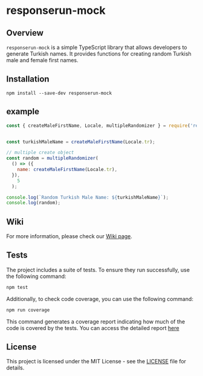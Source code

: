 # responserun-mock

## Overview

`responserun-mock` is a simple TypeScript library that allows developers to generate Turkish names. It provides functions for creating random Turkish male and female first names.

## Installation
```
npm install --save-dev responserun-mock
```

## example

```javascript
const { createMaleFirstName, Locale, multipleRandomizer } = require('responserun-mock');


const turkishMaleName = createMaleFirstName(Locale.tr);

// multiple create object
const random = multipleRandomizer(
  () => ({
    name: createMaleFirstName(Locale.tr),
  }),
    5
  );

console.log(`Random Turkish Male Name: ${turkishMaleName}`);
console.log(random);
```
## Wiki

For more information, please check our [Wiki page](https://github.com/responserun/responserun-mock/wiki).


## Tests

The project includes a suite of tests. To ensure they run successfully, use the following command:

```bash
npm test
```

Additionally, to check code coverage, you can use the following command:

```bash
npm run coverage
```

This command generates a coverage report indicating how much of the code is covered by the tests. You can access the detailed report [here](https://responserun.github.io/responserun-mock/)



## License

This project is licensed under the MIT License - see the [LICENSE](LICENSE) file for details.

